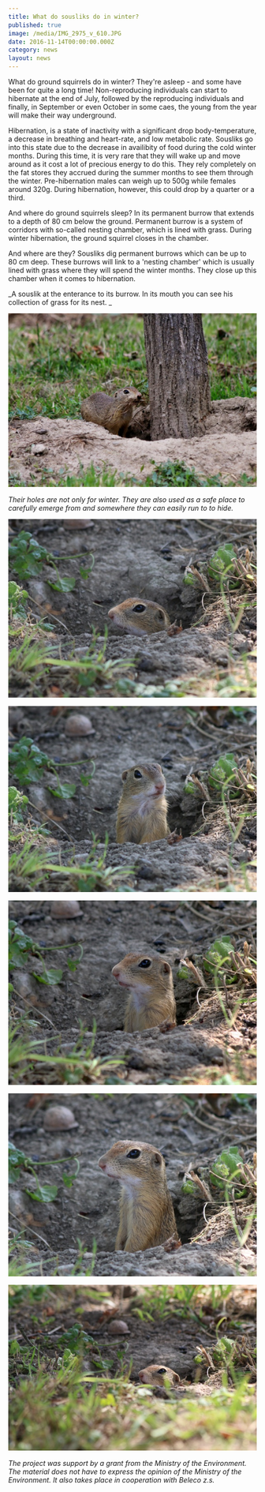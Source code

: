 ```yaml
---
title: What do sousliks do in winter?
published: true
image: /media/IMG_2975_v_610.JPG
date: 2016-11-14T00:00:00.000Z
category: news
layout: news
---
```

What do ground squirrels do in winter? They're asleep - and some have been for quite a long time! Non-reproducing individuals can start to hibernate at the end of July, followed by the reproducing individuals and finally, in September or even October in some caes, the young from the year will make their way underground.

Hibernation, is a state of inactivity with a significant drop body-temperature, a decrease in breathing and heart-rate, and low metabolic rate. Sousliks go into this state due to the decrease in availibity of food during the cold winter months. During this time, it is very rare that they will wake up and move around as it cost a lot of precious energy to do this. They rely completely on the fat stores they accrued during the summer months to see them through the winter. Pre-hibernation males can weigh up to 500g while females around 320g. During hibernation, however, this could drop by a quarter or a third.

And where do ground squirrels sleep? In its permanent burrow that extends to a depth of 80 cm below the ground. Permanent burrow is a system of corridors with so-called nesting chamber, which is lined with grass. During winter hibernation, the ground squirrel closes in the chamber.

And where are they? Sousliks dig permanent burrows which can be up to 80 cm deep. These burrows will link to a 'nesting chamber' which is usually lined with grass where they will spend the winter months. They close up this chamber when it comes to hibernation.

_A souslik at the enterance to its burrow. In its mouth you can see his collection of grass for its nest. _

![](/media/IMG_2614_610.JPG)

_Their holes are not only for winter. They are also used as a safe place to carefully emerge from and somewhere they can easily run to to hide._

![](/media/IMG_2961_610.JPG)

![](/media/IMG_2956_610.JPG)

![](/media/IMG_2975_610.JPG)

![](/media/IMG_2973_610.JPG)

![](/media/IMG_2982_610.JPG)

_The project was support by a grant from the Ministry of the Environment. The material does not have to express the opinion of the Ministry of the Environment. It also takes place in cooperation with Beleco z.s._
